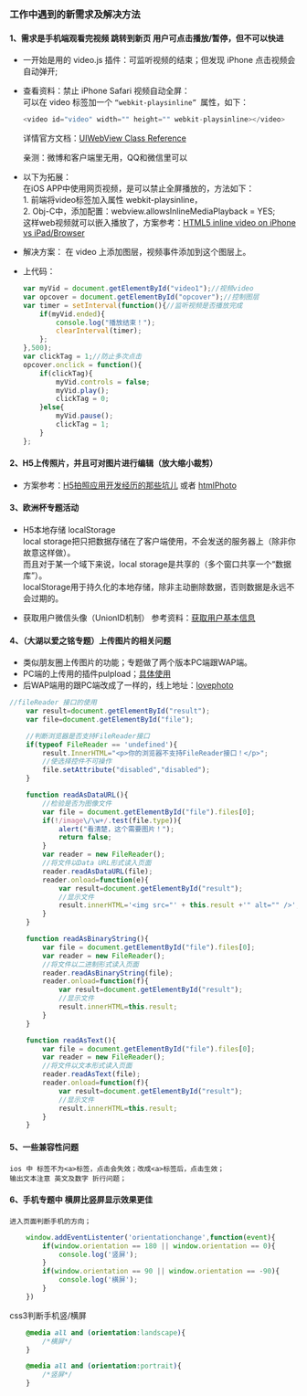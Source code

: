 ### 工作中遇到的新需求及解决方法
#### 1、需求是手机端观看完视频 跳转到新页 用户可点击播放/暂停，但不可以快进
- 一开始是用的 video.js 插件：可监听视频的结束；但发现 iPhone 点击视频会自动弹开;
- 查看资料：禁止 iPhone Safari 视频自动全屏：<br>
	可以在 video 标签加一个 `“webkit-playsinline” `属性，如下：
	```javascript
	<video id="video" width="" height="" webkit-playsinline></video>
	```
	详情官方文档：[UIWebView Class Reference](https://developer.apple.com/library/ios/documentation/UIKit/Reference/UIWebView_Class/index.html)<br>

	亲测：微博和客户端里无用，QQ和微信里可以 


- 以下为拓展：<br>
	在iOS APP中使用网页视频，是可以禁止全屏播放的，方法如下：<br>
		1. 前端将video标签加入属性 webkit-playsinline，<br>
		2. Obj-C中，添加配置：webview.allowsInlineMediaPlayback = YES;<br>
	这样web视频就可以嵌入播放了，方案参考：[HTML5 inline video on iPhone vs iPad/Browser](http://stackoverflow.com/questions/3699552/html5-inline-video-on-iphone-vs-ipad-browser)

- 解决方案：
	在 video 上添加图层，视频事件添加到这个图层上。
- 上代码：
	```javascript
	var myVid = document.getElementById("video1");//视频video
	var opcover = document.getElementById("opcover");//控制图层
	var timer = setInterval(function(){//监听视频是否播放完成
		if(myVid.ended){
			console.log("播放结束！");
			clearInterval(timer);
		};
	},500);
	var clickTag = 1;//防止多次点击
	opcover.onclick = function(){
		if(clickTag){
			myVid.controls = false;
			myVid.play();
			clickTag = 0;
		}else{
			myVid.pause();
			clickTag = 1;
		}
	};
	```

#### 2、H5上传照片，并且可对图片进行编辑（放大缩小裁剪）
- 方案参考：[H5拍照应用开发经历的那些坑儿](http://www.cnwander.com/?p=41) 
	或者 [htmlPhoto](https://github.com/jljsj33/htmlPhoto)


#### 3、欧洲杯专题活动
- H5本地存储 localStorage <br>
	local storage把只把数据存储在了客户端使用，不会发送的服务器上（除非你故意这样做）。<br>
	而且对于某一个域下来说，local storage是共享的（多个窗口共享一个“数据库”）。<br>
	localStorage用于持久化的本地存储，除非主动删除数据，否则数据是永远不会过期的。

- 获取用户微信头像（UnionID机制）
	参考资料：[获取用户基本信息](http://mp.weixin.qq.com/wiki/14/bb5031008f1494a59c6f71fa0f319c66.html)



#### 4、（大湖以爱之铭专题）上传图片的相关问题
- 类似朋友圈上传图片的功能；专题做了两个版本PC端跟WAP端。
- PC端的上传用的插件pulpload；[具体使用](https://github.com/moxiecode/plupload/tree/master/js)
- 后WAP端用的跟PC端改成了一样的，线上地址：[lovephoto](http://house.ifeng.com/lovephoto/show/rule)
```javascript
//fileReader 接口的使用
	var result=document.getElementById("result");
	var file=document.getElementById("file");

	//判断浏览器是否支持FileReader接口  
	if(typeof FileReader == 'undefined'){  
		result.InnerHTML="<p>你的浏览器不支持FileReader接口！</p>";  
		//使选择控件不可操作  
		file.setAttribute("disabled","disabled");  
	}

	function readAsDataURL(){
		//检验是否为图像文件
		var file = document.getElementById("file").files[0];
		if(!/image\/\w+/.test(file.type)){
			alert("看清楚，这个需要图片！");
			return false;
		}
		var reader = new FileReader();
		//将文件以Data URL形式读入页面
		reader.readAsDataURL(file);
		reader.onload=function(e){
			var result=document.getElementById("result");
			//显示文件
			result.innerHTML='<img src="' + this.result +'" alt="" />';
		}
	}

	function readAsBinaryString(){
		var file = document.getElementById("file").files[0];
		var reader = new FileReader();
		//将文件以二进制形式读入页面
		reader.readAsBinaryString(file);
		reader.onload=function(f){
			var result=document.getElementById("result");
			//显示文件
			result.innerHTML=this.result;
		}
	}

	function readAsText(){
		var file = document.getElementById("file").files[0];
		var reader = new FileReader();
		//将文件以文本形式读入页面
		reader.readAsText(file);
		reader.onload=function(f){
			var result=document.getElementById("result");
			//显示文件
			result.innerHTML=this.result;
		}
	}
```


#### 5、一些兼容性问题
	ios 中 标签不为<a>标签，点击会失效；改成<a>标签后，点击生效；
	输出文本注意 英文及数字 折行问题；



#### 6、手机专题中 横屏比竖屏显示效果更佳
	进入页面判断手机的方向；
```javascript
	window.addEventListenter('orientationchange',function(event){
		if(window.orientation == 180 || window.orientation == 0){
			console.log('竖屏');
		}
		if(window.orientation == 90 || window.orientation == -90){
			console.log('横屏');
		}
	})
```
css3判断手机竖/横屏
```css
	@media all and (orientation:landscape){
		/*横屏*/
	}

	@media all and (orientation:portrait){
		/*竖屏*/
	}
```

	


	
